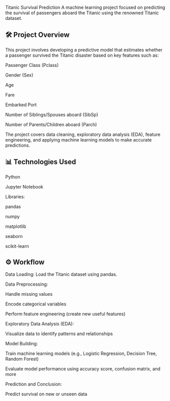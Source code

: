 Titanic Survival Prediction
A machine learning project focused on predicting the survival of passengers aboard the Titanic using the renowned Titanic dataset.

## 🛠 Project Overview
This project involves developing a predictive model that estimates whether a passenger survived the Titanic disaster based on key features such as:

Passenger Class (Pclass)

Gender (Sex)

Age

Fare

Embarked Port

Number of Siblings/Spouses aboard (SibSp)

Number of Parents/Children aboard (Parch)

The project covers data cleaning, exploratory data analysis (EDA), feature engineering, and applying machine learning models to make accurate predictions.


## 📊 Technologies Used

Python

Jupyter Notebook

Libraries:

pandas

numpy

matplotlib

seaborn

scikit-learn

## ⚙️ Workflow

Data Loading: Load the Titanic dataset using pandas.

Data Preprocessing:

Handle missing values

Encode categorical variables

Perform feature engineering (create new useful features)

Exploratory Data Analysis (EDA):

Visualize data to identify patterns and relationships

Model Building:

Train machine learning models (e.g., Logistic Regression, Decision Tree, Random Forest)

Evaluate model performance using accuracy score, confusion matrix, and more

Prediction and Conclusion:

Predict survival on new or unseen data
